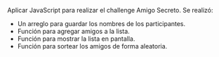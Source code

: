 Aplicar JavaScript para realizar el challenge Amigo Secreto.
Se realizó:
  * Un arreglo para guardar los nombres de los participantes.
  * Función para agregar amigos a la lista.
  * Función para mostrar la lista en pantalla.
  * Función para sortear los amigos de forma aleatoria.
